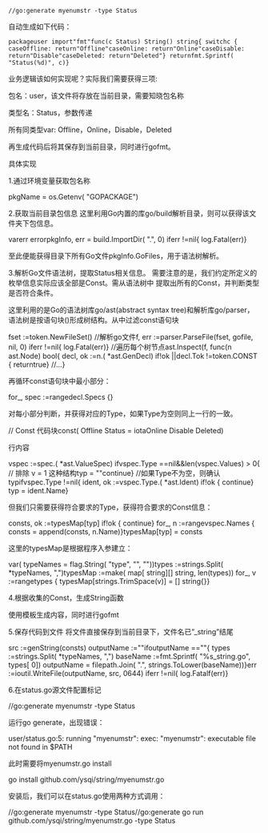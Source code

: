 ```
//go:generate myenumstr -type Status
```

自动生成如下代码：

```
packageuser import"fmt"func(c Status) String() string{ switchc { caseOffline: return"Offline"caseOnline: return"Online"caseDisable: return"Disable"caseDeleted: return"Deleted"} returnfmt.Sprintf( "Status(%d)", c)}
```

业务逻辑该如何实现呢？实际我们需要获得三项:

包名：user，该文件将存放在当前目录，需要知晓包名称

类型名：Status，参数传递

所有同类型var: Offline，Online，Disable，Deleted

再生成代码后将其保存到当前目录，同时进行gofmt。

具体实现

1.通过环境变量获取包名称

pkgName = os.Getenv\( "GOPACKAGE"\)

2.获取当前目录包信息 这里利用Go内置的库go/build解析目录，则可以获得该文件夹下包信息。

varerr errorpkgInfo, err = build.ImportDir\( ".", 0\) iferr !=nil{ log.Fatal\(err\)}

至此便能获得目录下所有Go文件pkgInfo.GoFiles，用于语法树解析。

3.解析Go文件语法树，提取Status相关信息。 需要注意的是，我们约定所定义的枚举信息实际应该全部是Const。需从语法树中 提取出所有的Const，并判断类型是否符合条件。

这里利用的是Go的语法树库go/ast\(abstract syntax tree\)和解析库go/parser，语法树是按语句块\(\)形成树结构。从中过滤const语句块

fset :=token.NewFileSet\(\) //解析go文件f, err :=parser.ParseFile\(fset, gofile, nil, 0\) iferr !=nil{ log.Fatal\(err\)} //遍历每个树节点ast.Inspect\(f, func\(n ast.Node\) bool{ decl, ok :=n.\( \*ast.GenDecl\) if!ok \|\|decl.Tok !=token.CONST { returntrue} //...}

再循环const语句块中最小部分：

for\_, spec :=rangedecl.Specs {}

对每小部分判断，并获得对应的Type，如果Type为空则同上一行的一致。

// Const 代码块const\( Offline Status = iotaOnline Disable Deleted\)

行内容

vspec :=spec.\( \*ast.ValueSpec\) ifvspec.Type ==nil&&len\(vspec.Values\) &gt; 0{ // 排除 v = 1 这种结构typ = ""continue} //如果Type不为空，则确认typifvspec.Type !=nil{ ident, ok :=vspec.Type.\( \*ast.Ident\) if!ok { continue} typ = ident.Name}

但我们只需要获得符合要求的Type，获得符合要求的Const信息：

consts, ok :=typesMap\[typ\] if!ok { continue} for\_, n :=rangevspec.Names { consts = append\(consts, n.Name\)}typesMap\[typ\] = consts

这里的typesMap是根据程序入参建立：

var\( typeNames = flag.String\( "type", "", ""\)\)types :=strings.Split\( \*typeNames, ","\)typesMap :=make\( map\[ string\]\[\] string, len\(types\)\) for\_, v :=rangetypes { typesMap\[strings.TrimSpace\(v\)\] = \[\] string{}}

4.根据收集的Const，生成String函数

使用模板生成内容，同时进行gofmt

5.保存代码到文件 将文件直接保存到当前目录下，文件名已”\_string”结尾

src :=genString\(consts\) outputName :=""ifoutputName ==""{ types :=strings.Split\( \*typeNames, ","\) baseName :=fmt.Sprintf\( "%s\_string.go", types\[ 0\]\) outputName = filepath.Join\( ".", strings.ToLower\(baseName\)\)}err :=ioutil.WriteFile\(outputName, src, 0644\) iferr !=nil{ log.Fatalf\(err\)}

6.在status.go源文件配置标记

//go:generate myenumstr -type Status

运行go generate，出现错误：

user/status.go:5: running "myenumstr": exec: "myenumstr": executable file not found in $PATH

此时需要将myenumstr.go install

go install github.com/ysqi/string/myenumstr.go

安装后，我们可以在status.go使用两种方式调用：

//go:generate myenumstr -type Status//go:generate go run github.com/ysqi/string/myenumstr.go -type Status

